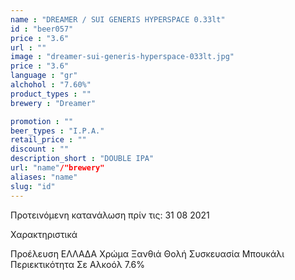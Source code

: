 ```yaml
---
name : "DREAMER / SUI GENERIS HYPERSPACE 0.33lt"
id : "beer057"
price : "3.6"
url : ""
image : "dreamer-sui-generis-hyperspace-033lt.jpg"
price : "3.6"
language : "gr"
alchohol : "7.60%"
product_types : ""
brewery : "Dreamer"

promotion : ""
beer_types : "I.P.A."
retail_price : ""
discount : ""
description_short : "DOUBLE IPA"
url: "name"/"brewery"
aliases: "name"
slug: "id"
---
```


Προτεινόμενη κατανάλωση πρίν τις: 31 08 2021

Χαρακτηριστικά

Προέλευση
ΕΛΛΑΔΑ
Χρώμα
Ξανθιά Θολή
Συσκευασία
Μπουκάλι
Περιεκτικότητα Σε Αλκοόλ
7.6%